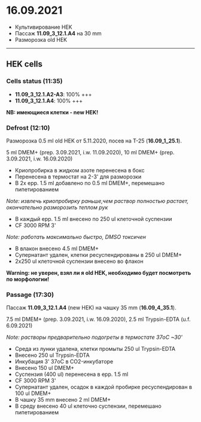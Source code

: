 16.09.2021
==========

- Культивирование HEK
- Пассаж **11.09_3_12.1.A4** на 30 mm
- Разморозка old HEK

---

## HEK cells
### Cells status (11:35)
- **11.09_3_12.1.A2-A3**: 100% +++
- **11.09_3_12.1.A4**: 100% +++

**NB: имеющиеся клетки - new HEK!**

### Defrost (12:10)
Разморозка 0.5 ml old HEK от 5.11.2020, посев на T-25 (**16.09_1_25.1**).

5 ml DMEM+ (prep. 3.09.2021, i.w. 11.09.2020), 10 ml DMEM+ (prep. 3.09.2021, i.w. 16.09.2020)

- Криопробирка в жидком азоте перенесена в бокс
- Перенесена в термостат на 2-3' для разморозки
- В 2x epp. 1.5 ml добавлено по 0.5 ml DMEM+, перемешано пипетированием

*Note: извлечь криопробирку раньше,чем раствор полностью растает, окончательно разморозить теплом рук*

- В каждый epp. 1.5 ml внесено по 250 ul клеточной суспензии
- CF 3000 RPM 3'

*Note: работать максимально быстро, DMSO токсичен*

- В влакон внесено 4.5 ml DMEM+
- Супернатант удален, клетки ресуспендированы в 250 ul DMEM+
- 2x250 ul клеточной суспензии внесено во флакон

**Warning: не уверен, взял ли я old HEK, необходимо будет посмотреть по морфологии!**

### Passage (17:30)
Пассаж **11.09_3_12.1.A4** (new HEK) на чашку 35 mm (**16.09_4_35.1**).

7.5 ml DMEM+ (prep. 3.09.2021, i.w. 16.09.2020), 2.5 ml Trypsin-EDTA (u.f. 6.09.2021)

*Note: растворы предварительно подогреты в термостате 37oC \~30'*

- Среда из лунки удалена, клетки промыты 250 ul Trypsin-EDTA
- Внесено 250 ul Trypsin-EDTA
- Инкубация 3' 37oC в CO2-инкубаторе
- Внесено 150 ul DMEM+
- Суспензия (400 ul) перенесена в epp. 1.5 ml
- CF 3000 RPM 3'
- Супернатант удален, осадок в каждой пробирке ресуспендирован в 100 ul DMEM+
- В чашку 35 mm внесено 2 ml DMEM+
- В среду внесено 40 ul клеточно суспензии, перемешано пипетированием